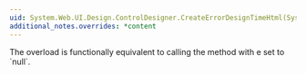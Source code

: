 ```yaml
---
uid: System.Web.UI.Design.ControlDesigner.CreateErrorDesignTimeHtml(System.String)
additional_notes.overrides: *content
---
```


<p>The <xref href="System.Web.UI.Design.ControlDesigner.CreateErrorDesignTimeHtml(System.String)"></xref> overload is functionally equivalent to calling the <xref href="System.Web.UI.Design.ControlDesigner.CreateErrorDesignTimeHtml(System.String,System.Exception)"></xref> method with e set to `null`.</p>


